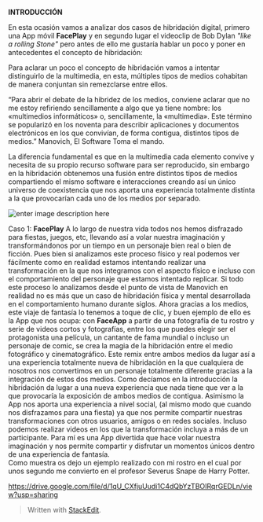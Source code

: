 ﻿

**INTRODUCCIÓN**

En esta ocasión vamos a analizar dos casos de hibridación digital, primero una App móvil **FacePlay** y en segundo lugar el videoclip de Bob Dylan *"like a rolling Stone"* pero antes de ello me gustaría hablar un poco y poner en antecedentes el concepto de hibridación:

Para aclarar un poco el concepto de hibridación vamos a intentar distinguirlo de la multimedia, en esta, múltiples tipos de medios cohabitan de manera conjuntan sin remezclarse entre ellos.

“Para abrir el debate de la hibridez de los medios, conviene aclarar que no me estoy refiriendo sencillamente a algo que ya tiene nombre: los «multimedios informáticos» o, sencillamente, la «multimedia». Este término se popularizó en los noventa para describir aplicaciones y documentos electrónicos en los que convivían, de forma contigua, distintos tipos de medios.” Manovich, El Software Toma el mando.

La diferencia fundamental es que en la multimedia cada elemento convive y necesita de su propio recurso software para ser reproducido, sin embargo en la hibridación obtenemos una fusión entre distintos tipos de medios compartiendo el mismo software e interacciones creando así un único universo de coexistencia que nos aporta una experiencia totalmente distinta a la que provocarían cada uno de los medios por separado.


![enter image description here](https://play-lh.googleusercontent.com/VXTCkZJtyurz6nuiBgfrZ9yK0JEvsoqK1DUMiUj40WG7riWJ0EoOpAwRbUmdnNEwrJ0)


Caso 1: **FacePlay**
A lo largo de nuestra vida todos nos hemos disfrazado para fiestas, juegos, etc, llevando así a volar nuestra imaginación y transformándonos por un tiempo en un personaje bien real o bien de ficción. Pues bien si analizamos este proceso físico y real podemos ver fácilmente como en realidad estamos intentando realizar una transformación en la que nos integramos con el aspecto físico e incluso con el comportamiento del personaje que estamos intentado replicar. Si todo este proceso lo analizamos desde el punto de vista de Manovich en realidad no es más que un caso de hibridación física y mental desarrollada en el comportamiento humano durante siglos. Ahora gracias a los medios, este viaje de fantasía lo tenemos a toque de clic, y buen ejemplo de ello es la App que nos ocupa: con **FaceApp** a partir de una fotografía de tu rostro y serie de videos cortos y fotografías, entre los que puedes elegir ser el protagonista una película, un cantante de fama mundial o incluso un personaje de comic, se crea la magia de la hibridación entre el medio fotográfico y cinematográfico. Este remix entre ambos medios da lugar así a una experiencia totalmente nueva de hibridación en la que cualquiera de nosotros nos convertimos en un personaje totalmente diferente gracias a la integración de estos dos medios.
Como decíamos en la introducción la hibridación da lugar a una nueva experiencia que nada tiene que ver a la que provocaría la exposición de ambos medios de contigua.
Asimismo la App nos aporta una experiencia a nivel social, (al mismo modo que cuando nos disfrazamos para una fiesta) ya que nos permite compartir nuestras transformaciones con otros usuarios, amigos o en redes sociales. Incluso podemos realizar videos en los que la transformación incluya a más de un participante. 
Para mí es una App divertida que hace volar nuestra imaginación y nos permite compartir y disfrutar un momentos únicos dentro de una experiencia de fantasía.  
Como muestra os dejo un ejemplo realizado con mi rostro en el cual por unos segundo me convierto en el profesor Severus Snape de Harry Potter.

https://drive.google.com/file/d/1qU_CXfjuUudi1C4dQbYzTBOIRqrGEDLn/view?usp=sharing



> Written with [StackEdit](https://stackedit.io/).

